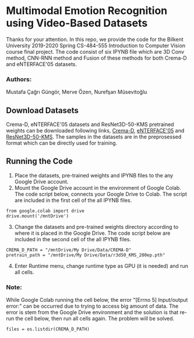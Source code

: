 # Multimodal Emotion Recognition using Video-Based Datasets
Thanks for your attention. In this repo, we provide the code for the Bilkent University 2019-2020 Spring CS-484-555 Introduction to Computer Vision course final project. The code consist of six IPYNB file which are 3D Conv method, CNN-RNN method and Fusion of these methods for both Crema-D and eNTERFACE'05 datasets.
### Authors:
Mustafa Çağrı Güngör,
Merve Özen,
Nurefşan Müsevitoğlu

## Download Datasets
Crema-D, eNTERFACE'05 datasets and ResNet3D-50-KMS pretrained weights can be downloaded following links, [Crema-D](https://drive.google.com/drive/folders/15fLaAmJnFEaUpx0pqikQqptg5dAkT0QX?usp=sharing), [eNTERFACE'05](https://drive.google.com/drive/folders/1PG9XDSpjduN5ygghUH078XvVoxiB2n0e?usp=sharing) and [ResNet3D-50-KMS](https://drive.google.com/file/d/1Z1agO6kKkMr-RcQz3DTptOORrqma1dQd/view). The samples in the datasets are in the preprosessed format which can be directly used for training.

## Running the Code
1. Place the datasets, pre-trained weights and IPYNB files to the any Google Drive account.
2. Mount the Google Drive account in the environment of Google Colab. The code script below, connects your Google Drive to Colab. The script are included in the first cell of the all IPYNB files.
```
from google.colab import drive 
drive.mount('/mntDrive')
```
3. Change the datasets and pre-trained weights directory according to where it is placed in the Google Drive. The code script below are included in the second cell of the all IPYNB files. 
```
CREMA_D_PATH = "/mntDrive/My Drive/Data/CREMA-D"
pretrain_path = "/mntDrive/My Drive/Data/r3d50_KMS_200ep.pth"
```
4. Enter Runtime menu, change runtime type as GPU (it is needed) and run all cells.
### Note:
While Google Colab running the cell below, the error "[Errno 5] Input/output error:" can be occurred due to trying to access big amount of data. The error is stem from the Google Drive environment and the solution is that re-run the cell below, then run all cells again. The problem will be solved.
```
files = os.listdir(CREMA_D_PATH)
```

